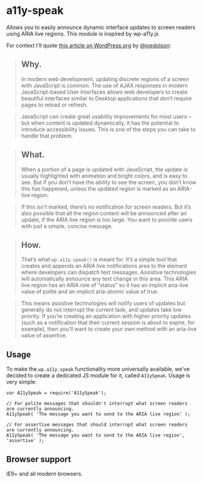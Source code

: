 # a11y-speak
Allows you to easily announce dynamic interface updates to screen readers using ARIA live regions. This module is inspired by wp-a11y.js

For context I'll quote [this article on WordPress.org](https://make.wordpress.org/accessibility/2015/04/15/let-wordpress-speak-new-in-wordpress-4-2/) by [@joedolson](https://github.com/joedolson):

> ## Why.
> In modern web development, updating discrete regions of a screen with JavaScript is common. The use of AJAX responses in modern JavaScript-based User Interfaces allows web developers to create beautiful interfaces similar to Desktop applications that don’t require pages to reload or refresh.

> JavaScript can create great usability improvements for most users – but when content is updated dynamically, it has the potential to introduce accessibility issues. This is one of the steps you can take to handle that problem.

> ## What.
> When a portion of a page is updated with JavaScript, the update is usually highlighted with animation and bright colors, and is easy to see. But if you don’t have the ability to see the screen, you don’t know this has happened, unless the updated region is marked as an ARIA-live region.

> If this isn’t marked, there’s no notification for screen readers. But it’s also possible that all the region content will be announced after an update, if the ARIA live region is too large. You want to provide users with just a simple, concise message.

> ## How.
> That’s what `wp.a11y.speak()` is meant for. It’s a simple tool that creates and appends an ARIA live notifications area to the <body> element where developers can dispatch text messages. Assistive technologies will automatically announce any text change in this area. This ARIA live region has an ARIA role of “status” so it has an implicit aria-live value of polite and an implicit aria-atomic value of true.

> This means assistive technologies will notify users of updates but generally do not interrupt the current task, and updates take low priority. If you’re creating an application with higher priority updates (such as a notification that their current session is about to expire, for example), then you’ll want to create your own method with an aria-live value of assertive.

## Usage

To make the `wp.a11y.speak` functionality more universally available, we've decided to create a dedicated JS module for it, called `A11ySpeak`. Usage is very simple:

```JS
var A11ySpeak = require('A11ySpeak');

// For polite messages that shouldn't interrupt what screen readers are currently announcing.
A11ySpeak( 'The message you want to send to the ARIA live region' );

// For assertive messages that should interrupt what screen readers are currently announcing.
A11ySpeak( 'The message you want to send to the ARIA live region', 'assertive' );
```

## Browser support

IE9+ and all modern browsers.

